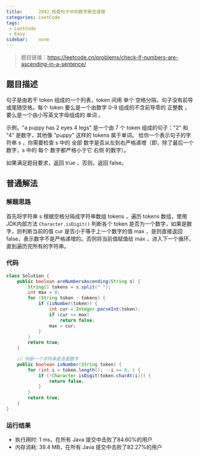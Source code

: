 ```yaml
---
title:      2042.检查句子中的数字是否递增
categories: LeetCode
tags:
 - LeetCode
 - Easy
sidebar:    none
---
```


> 题目链接：https://leetcode.cn/problems/check-if-numbers-are-ascending-in-a-sentence/

## 题目描述
句子是由若干 token 组成的一个列表，token 间用 单个 空格分隔，句子没有前导或尾随空格。每个 token 要么是一个由数字 0-9 组成的不含前导零的 正整数 ，要么是一个由小写英文字母组成的 单词 。

示例，"a puppy has 2 eyes 4 legs" 是一个由 7 个 token 组成的句子："2" 和 "4" 是数字，其他像 "puppy" 这样的 tokens 属于单词。
给你一个表示句子的字符串 s ，你需要检查 s 中的 全部 数字是否从左到右严格递增（即，除了最后一个数字，s 中的 每个 数字都严格小于它 右侧 的数字）。

如果满足题目要求，返回 true ，否则，返回 false。

## 普通解法
### 解题思路
首先将字符串 s 根据空格分隔成字符串数组 tokens ，遍历 tokens 数组，使用JDK内部方法 `Character.isDigit()` 判断各个 token 是否为一个数字，如果是数字，则判断当前的值 cur 是否小于等于上一个数字的值 max ，是则直接返回false，表示数字不是严格递增的。否则将当前值赋值给  max ，进入下一个循环，直到遍历完所有的字符串。

### 代码
```java
class Solution {
    public boolean areNumbersAscending(String s) {
        String[] tokens = s.split(" ");
        int max = 0;
        for (String token : tokens) {
            if (isNumber(token)) {
                int cur = Integer.parseInt(token);
                if (cur <= max)
                    return false;
                max = cur;
            }
        }
        return true;
    }

    // 判断一个字符串是否是数字 
    public boolean isNumber(String token) {
        for (int i = token.length(); --i >= 0; ) {
            if (!Character.isDigit(token.charAt(i))) {
                return false;
            }
        }
        return true;
    }
}
```
### 运行结果
* 执行用时: 1 ms，在所有 Java 提交中击败了84.60%的用户
* 内存消耗: 39.4 MB，在所有 Java 提交中击败了82.27%的用户
